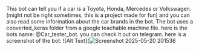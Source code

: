 This bot can tell you if a car is a Toyota, Honda, Mercedes or Volkswagen. (might not be right sometimes, this is a project made for fun)
and you can also read some information about the car brands in the bot. The bot uses a converted_keras folder from a google teachable machine file. here is the bots name: @Car_tester_bot. you can check it out on telegram.
here is a screenshot of the bot:  ![Alt Text](![Screenshot 2025-05-20 201536](https://github.com/user-attachments/assets/e086441a-5de3-4b1c-978d-f16711f4dd91)
